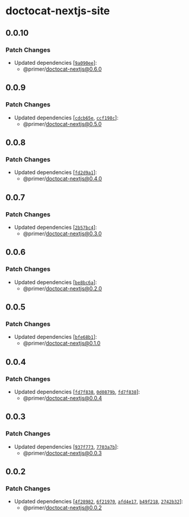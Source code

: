 # doctocat-nextjs-site

## 0.0.10

### Patch Changes

- Updated dependencies [[`9a090ee`](https://github.com/primer/doctocat-nextjs/commit/9a090eec47c64dc46f8eac14ec00548d421e8019)]:
  - @primer/doctocat-nextjs@0.6.0

## 0.0.9

### Patch Changes

- Updated dependencies [[`cdcb65e`](https://github.com/primer/doctocat-nextjs/commit/cdcb65e087d647a6d61c87d9122f105dcda64e35), [`ccf198c`](https://github.com/primer/doctocat-nextjs/commit/ccf198cca25b1f021c5ae78b8e2760c141a77dcc)]:
  - @primer/doctocat-nextjs@0.5.0

## 0.0.8

### Patch Changes

- Updated dependencies [[`fd2d9a1`](https://github.com/primer/doctocat-nextjs/commit/fd2d9a1ffde630fd8c8548f6bdf30d8d7a07faaa)]:
  - @primer/doctocat-nextjs@0.4.0

## 0.0.7

### Patch Changes

- Updated dependencies [[`2b57bc4`](https://github.com/primer/doctocat-nextjs/commit/2b57bc456efc03c99255ca90098ca3e035da1206)]:
  - @primer/doctocat-nextjs@0.3.0

## 0.0.6

### Patch Changes

- Updated dependencies [[`be8bc6a`](https://github.com/primer/doctocat-nextjs/commit/be8bc6af733ba40bdd4393b876b2653017d7e846)]:
  - @primer/doctocat-nextjs@0.2.0

## 0.0.5

### Patch Changes

- Updated dependencies [[`bfe68b1`](https://github.com/primer/doctocat-nextjs/commit/bfe68b14e8e3b4383ea41dcbf47373df8a130567)]:
  - @primer/doctocat-nextjs@0.1.0

## 0.0.4

### Patch Changes

- Updated dependencies [[`fd7f838`](https://github.com/primer/doctocat-nextjs/commit/fd7f83883152512b34dd7601346c03fe53e3ffb3), [`0d0879b`](https://github.com/primer/doctocat-nextjs/commit/0d0879b8e732e74a50861e22a0ff534d0e191a45), [`fd7f838`](https://github.com/primer/doctocat-nextjs/commit/fd7f83883152512b34dd7601346c03fe53e3ffb3)]:
  - @primer/doctocat-nextjs@0.0.4

## 0.0.3

### Patch Changes

- Updated dependencies [[`937f773`](https://github.com/primer/doctocat-nextjs/commit/937f77385bc6c4d2c6289d0a6f12122373789f73), [`7703a7b`](https://github.com/primer/doctocat-nextjs/commit/7703a7b86bc906ff981a7f864a9916c963a35087)]:
  - @primer/doctocat-nextjs@0.0.3

## 0.0.2

### Patch Changes

- Updated dependencies [[`4f28982`](https://github.com/primer/doctocat-nextjs/commit/4f28982e327e75f199f28fad987f1e827deafeb2), [`6f21970`](https://github.com/primer/doctocat-nextjs/commit/6f21970c74f7635be89fc4cd20376d7fe5ca35e7), [`afd4e17`](https://github.com/primer/doctocat-nextjs/commit/afd4e1762f6294a14942d415c693319a874cd3fb), [`b49f218`](https://github.com/primer/doctocat-nextjs/commit/b49f218e9bbc2de720476e21888956bee6081967), [`2742b32`](https://github.com/primer/doctocat-nextjs/commit/2742b3214e7a53416d23f0459dc389f7c22cf5a1)]:
  - @primer/doctocat-nextjs@0.0.2
